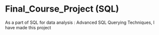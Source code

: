 # Final_Course_Project (SQL)
As a part of SQL for data analysis : Advanced SQL Querying Techniques, I have made this project 
